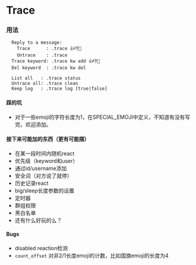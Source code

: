 # Trace

### 用法

```
  Reply to a message:
    Trace      : .trace 👍👎🥰
    Untrace    : .trace
  Trace keyword: .trace kw add 👍👎🥰
  Del keyword  : .trace kw del

  List all   : .trace status
  Untrace all: .trace clean
  Keep log   : .trace log [true|false]
```

#### 踩的坑

+ 对于一些emoji的字符长度为1，在SPECIAL_EMOJI中定义，不知道有没有写完，欢迎添加。

#### 接下来可能加的东西（更有可能摆）

+ 在某一段时间内随机react
+ 优先级（keyword和user）
+ 通过id/username添加
+ 安全词（对方说了就停）
+ 历史记录react
+ big/sleep长度参数的设置
+ 定时器
+ 群组权限
+ 黑白名单
+ 还有什么好玩的么？

#### Bugs

+ disabled reaction检测
+ `count_offset` 对非2/1长度emoji的计数，比如国旗emoji的长度为4
